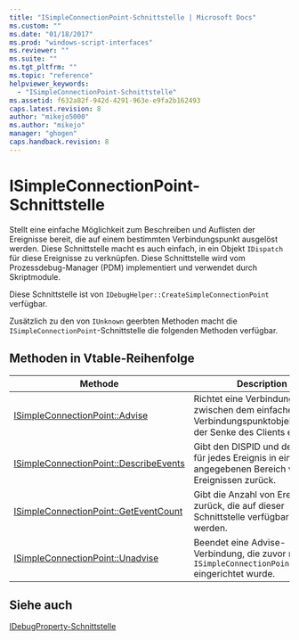 ```yaml
---
title: "ISimpleConnectionPoint-Schnittstelle | Microsoft Docs"
ms.custom: ""
ms.date: "01/18/2017"
ms.prod: "windows-script-interfaces"
ms.reviewer: ""
ms.suite: ""
ms.tgt_pltfrm: ""
ms.topic: "reference"
helpviewer_keywords: 
  - "ISimpleConnectionPoint-Schnittstelle"
ms.assetid: f632a82f-942d-4291-963e-e9fa2b162493
caps.latest.revision: 8
author: "mikejo5000"
ms.author: "mikejo"
manager: "ghogen"
caps.handback.revision: 8
---
```

# ISimpleConnectionPoint-Schnittstelle
Stellt eine einfache Möglichkeit zum Beschreiben und Auflisten der Ereignisse bereit, die auf einem bestimmten Verbindungspunkt ausgelöst werden.  Diese Schnittstelle macht es auch einfach, in ein Objekt `IDispatch` für diese Ereignisse zu verknüpfen.  Diese Schnittstelle wird vom Prozessdebug\-Manager \(PDM\) implementiert und verwendet durch Skriptmodule.  
  
 Diese Schnittstelle ist von `IDebugHelper::CreateSimpleConnectionPoint` verfügbar.  
  
 Zusätzlich zu den von `IUnknown` geerbten Methoden macht die `ISimpleConnectionPoint`\-Schnittstelle die folgenden Methoden verfügbar.  
  
## Methoden in Vtable\-Reihenfolge  
  
|Methode|Description|  
|-------------|-----------------|  
|[ISimpleConnectionPoint::Advise](../../winscript/reference/isimpleconnectionpoint-advise.md)|Richtet eine Verbindung zwischen dem einfachen Verbindungspunktobjekt und der Senke des Clients ein.|  
|[ISimpleConnectionPoint::DescribeEvents](../../winscript/reference/isimpleconnectionpoint-describeevents.md)|Gibt den DISPID und den Namen für jedes Ereignis in einem angegebenen Bereich von Ereignissen zurück.|  
|[ISimpleConnectionPoint::GetEventCount](../../winscript/reference/isimpleconnectionpoint-geteventcount.md)|Gibt die Anzahl von Ereignissen zurück, die auf dieser Schnittstelle verfügbar gemacht werden.|  
|[ISimpleConnectionPoint::Unadvise](../../winscript/reference/isimpleconnectionpoint-unadvise.md)|Beendet eine Advise\-Verbindung, die zuvor mit `ISimpleConnectionPoint::Advise` eingerichtet wurde.|  
  
## Siehe auch  
 [IDebugProperty\-Schnittstelle](../../winscript/reference/idebugproperty-interface.md)